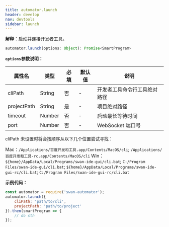 ```yaml
---
title: automator.launch
header: develop
nav: devtools
sidebar: launch
---
```



**解释**：启动并连接开发者工具。

```ts
automator.launch(options: Object): Promise<SmartProgram>
```

**`options`参数说明：**

|属性名 |类型  |必填 | 默认值 |说明|
|---- | ---- | ---- | ----|----|
|cliPath| String|否|- |开发者工具命令行工具绝对路径|
|projectPath| String|是|- |项目绝对路径|
|timeout| Number|否|- |启动最长等待时间|
|port| Number|否|- |WebSocket 端口号|

cliPath 未设置时将会按顺序从以下几个位置尝试寻找：

Mac：`/Applications/百度开发和工具.app/Contents/MacOS/cli`; `/Applications/百度开发和工具-rc.app/Contents/MacOS/cli`
Win：`${home}/AppData/Local/Programs/swan-ide-gui/cli.bat`; `C:/Program Files/swan-ide-gui/cli.bat`; `${home}/AppData/Local/Programs/swan-ide-gui-rc/cli.bat`; `C:/Program Files/swan-ide-gui-rc/cli.bat`

**示例代码：**

```js
const automator = require('swan-automator');
automator.launch({
    cliPath: 'path/to/cli',
    projectPath: 'path/to/project'
}).then(smartProgram => {
    // do sth
});
```